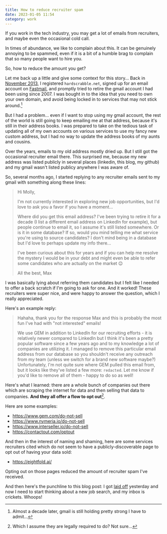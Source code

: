```yaml
---
title: How to reduce recruiter spam
date: 2023-01-05 11:54
category: work
---
```


If you work in the tech industry, you may get a lot of emails from recruiters, and maybe even the occasional cold call.

In times of abundance, we like to complain about this.
It can be genuinely annoying to be spammed, even if it is a bit of a humble brag to complain that so many people want to hire you.

So, how to reduce the amount you get?

Let me back up a little and give some context for this story...
Back in [November 2013](/2013/open-blog/), I registered `hardscrabble.net`, signed up for an email account on [Fastmail](https://ref.fm/u11882393), and promptly tried to retire the gmail account I had been using since 2007.
I was bought in to the idea that you need to own your own domain, and avoid being locked in to services that may not stick around.[^1]


[^1]: Almost a decade later, gmail is still holding pretty strong I have to admit...

But I had a problem... even if I want to stop using my gmail account, the rest of the world is still going to keep emailing me at that address, because it's still in their address books.
I was prepared to take on the tedious task of updating all of my own accounts on various services to use my fancy new custom address, but I had no way to update the address books of my aunts and cousins.

Over the years, emails to my old address mostly dried up.
But I still got the occasional recruiter email there.
This surprised me, because my new address was listed publicly in several places (linkedin, this blog, my github) and my gmail wasn't listed publicy anywhere I was aware of.

So, several months ago, I started replying to any recruiter emails sent to my gmail with something along these lines:

> Hi Molly,
>
> I'm not currently interested in exploring new job opportunities, but I'd love to ask you a favor if you have a moment...
>
> Where did you get this email address? I've been trying to retire it for a decade (I list a different email address on LinkedIn for example), but people continue to email it, so I assume it's still listed somewhere. Or is it in some database? If so, would you mind telling me what service you're using to source candidates? I don't mind being in a database but I'd love to perhaps update my info there...
>
> I've been curious about this for years and if you can help me resolve the mystery I would be in your debt and might even be able to refer some candidates who are actually on the market 😉
>
> All the best,
> Max

I was basically lying about referring them candidates but I felt like I needed to offer a back scratch if I'm going to ask for one.
And it worked!
These recruiters were super nice, and were happy to answer the question, which I really appreciated.

Here's an example reply:


> Hahaha, thank you for the response Max and this is probably the most fun I've had with "not interested" emails! 
> 
> We use GEM in addition to LinkedIn for our recruiting efforts - it is relatively newer compared to LinkedIn but I think it's been a pretty popular software since a few years ago and to my knowledge a lot of companies are utilizing it. I managed to remove this particular email address from our database so you shouldn't receive any outreach from my team (unless we switch for a brand new software maybe?) Unfortunately, I'm not quite sure where GEM pulled this email from, but it looks like they've listed a few more: `redacted`. Let me know if you'd like to remove all of them - happy to do so as well! 

Here's what I learned: there are a whole bunch of companies out there which are scraping the internet for data and then selling that data to companies.
**And they all offer a flow to opt out**[^2].

[^2]: Which I assume they are legally required to do? Not sure...

Here are some examples:

* <https://www.gem.com/do-not-sell>
* <https://www.nymeria.io/do-not-sell>
* <https://www.interseller.io/do-not-sell>
* <https://contactout.com/optout>


And then in the interest of naming and shaming, here are some services recruiters cited which do not seem to have a publicly-discoverable page to opt out of having your data sold:

* <https://eightfold.ai/>

Opting out on those pages reduced the amount of recruiter spam I've received.

And then here's the punchline to this blog post: I got [laid off](https://www.theverge.com/2023/1/4/23538785/vimeo-layoffs-11-percent-ceo-letter-anjali-sud) yesterday and now I need to start thinking about a new job search, and my inbox is crickets.
Whoops!
